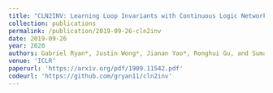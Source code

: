 ```yaml
---
title: "CLN2INV: Learning Loop Invariants with Continuous Logic Networks"
collection: publications
permalink: /publication/2019-09-26-cln2inv
date: 2019-09-26
year: 2020
authors: Gabriel Ryan*, Justin Wong*, Jianan Yao*, Ronghui Gu, and Suman Jana 
venue: 'ICLR'
paperurl: 'https://arxiv.org/pdf/1909.11542.pdf'
codeurl: 'https://github.com/gryan11/cln2inv'
---
```

